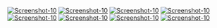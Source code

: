 <a href="https://image.prntscr.com/image/zlKFkLE7S0Wk0PRQjcnkgQ.png"><img src="https://image.prntscr.com/image/zlKFkLE7S0Wk0PRQjcnkgQ.png" alt="Screenshot-10" border="0"></a>
<a href="https://image.prntscr.com/image/JQn4jdokTWGyR7lha5ZJkw.png"><img src="https://image.prntscr.com/image/JQn4jdokTWGyR7lha5ZJkw.png" alt="Screenshot-10" border="0"></a>
<a href="https://image.prntscr.com/image/hiRt2Mg2QQuTEIdBCGGe2g.png"><img src="https://image.prntscr.com/image/hiRt2Mg2QQuTEIdBCGGe2g.png" alt="Screenshot-10" border="0"></a>
<a href="https://image.prntscr.com/image/2o2HKyfTSsKAJ6Z2ZjmHTg.png"><img src="https://image.prntscr.com/image/2o2HKyfTSsKAJ6Z2ZjmHTg.png" alt="Screenshot-10" border="0"></a>
<a href="https://image.prntscr.com/image/3eDKOP4ERPCAuq8_oE4auQ.png"><img src="https://image.prntscr.com/image/3eDKOP4ERPCAuq8_oE4auQ.png" alt="Screenshot-10" border="0"></a>
<a href=""><img src="" alt="Screenshot-10" border="0"></a>
<a href=""><img src="" alt="Screenshot-10" border="0"></a>
<a href=""><img src="" alt="Screenshot-10" border="0"></a>
